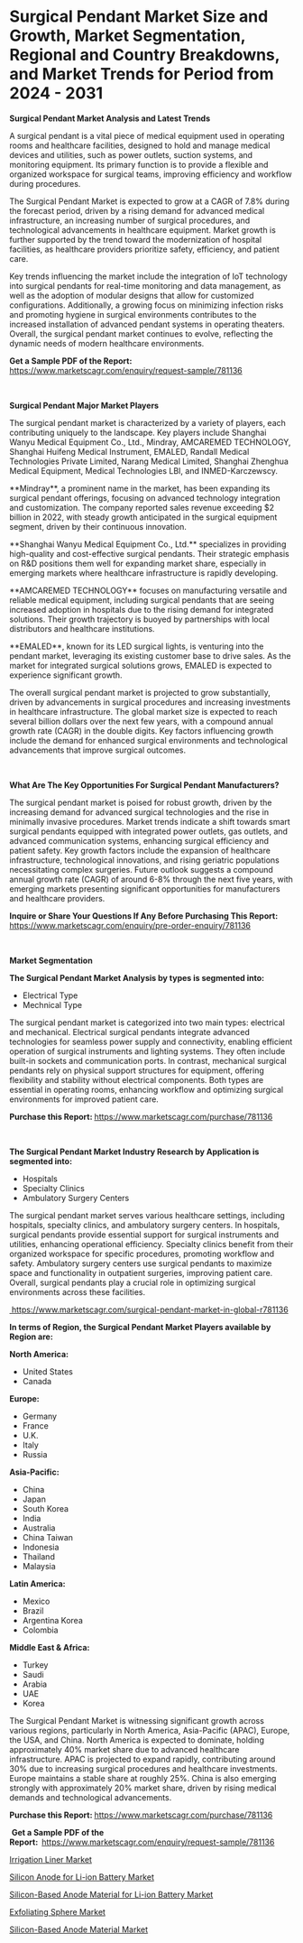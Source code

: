 <p><h1>Surgical Pendant Market Size and Growth, Market Segmentation, Regional and Country Breakdowns, and Market Trends for Period from 2024 -  2031</h1></p><p><strong>Surgical Pendant Market Analysis and Latest Trends</strong></p>
<p><p>A surgical pendant is a vital piece of medical equipment used in operating rooms and healthcare facilities, designed to hold and manage medical devices and utilities, such as power outlets, suction systems, and monitoring equipment. Its primary function is to provide a flexible and organized workspace for surgical teams, improving efficiency and workflow during procedures. </p><p>The Surgical Pendant Market is expected to grow at a CAGR of 7.8% during the forecast period, driven by a rising demand for advanced medical infrastructure, an increasing number of surgical procedures, and technological advancements in healthcare equipment. Market growth is further supported by the trend toward the modernization of hospital facilities, as healthcare providers prioritize safety, efficiency, and patient care.</p><p>Key trends influencing the market include the integration of IoT technology into surgical pendants for real-time monitoring and data management, as well as the adoption of modular designs that allow for customized configurations. Additionally, a growing focus on minimizing infection risks and promoting hygiene in surgical environments contributes to the increased installation of advanced pendant systems in operating theaters. Overall, the surgical pendant market continues to evolve, reflecting the dynamic needs of modern healthcare environments.</p></p>
<p><strong>Get a Sample PDF of the Report:&nbsp;</strong> <a href="https://www.marketscagr.com/enquiry/request-sample/781136?utm_campaign=1560&utm_medium=2&utm_source=Github&utm_content=ia&utm_term=15102024&utm_id=surgical-pendant">https://www.marketscagr.com/enquiry/request-sample/781136</a></p>
<p>&nbsp;</p>
<p><strong>Surgical Pendant Major Market Players</strong></p>
<p><p>The surgical pendant market is characterized by a variety of players, each contributing uniquely to the landscape. Key players include Shanghai Wanyu Medical Equipment Co., Ltd., Mindray, AMCAREMED TECHNOLOGY, Shanghai Huifeng Medical Instrument, EMALED, Randall Medical Technologies Private Limited, Narang Medical Limited, Shanghai Zhenghua Medical Equipment, Medical Technologies LBI, and INMED-Karczewscy.</p><p>**Mindray**, a prominent name in the market, has been expanding its surgical pendant offerings, focusing on advanced technology integration and customization. The company reported sales revenue exceeding $2 billion in 2022, with steady growth anticipated in the surgical equipment segment, driven by their continuous innovation.</p><p>**Shanghai Wanyu Medical Equipment Co., Ltd.** specializes in providing high-quality and cost-effective surgical pendants. Their strategic emphasis on R&D positions them well for expanding market share, especially in emerging markets where healthcare infrastructure is rapidly developing.</p><p>**AMCAREMED TECHNOLOGY** focuses on manufacturing versatile and reliable medical equipment, including surgical pendants that are seeing increased adoption in hospitals due to the rising demand for integrated solutions. Their growth trajectory is buoyed by partnerships with local distributors and healthcare institutions.</p><p>**EMALED**, known for its LED surgical lights, is venturing into the pendant market, leveraging its existing customer base to drive sales. As the market for integrated surgical solutions grows, EMALED is expected to experience significant growth.</p><p>The overall surgical pendant market is projected to grow substantially, driven by advancements in surgical procedures and increasing investments in healthcare infrastructure. The global market size is expected to reach several billion dollars over the next few years, with a compound annual growth rate (CAGR) in the double digits. Key factors influencing growth include the demand for enhanced surgical environments and technological advancements that improve surgical outcomes.</p></p>
<p>&nbsp;</p>
<p><strong>What Are The Key Opportunities For Surgical Pendant Manufacturers?</strong></p>
<p><p>The surgical pendant market is poised for robust growth, driven by the increasing demand for advanced surgical technologies and the rise in minimally invasive procedures. Market trends indicate a shift towards smart surgical pendants equipped with integrated power outlets, gas outlets, and advanced communication systems, enhancing surgical efficiency and patient safety. Key growth factors include the expansion of healthcare infrastructure, technological innovations, and rising geriatric populations necessitating complex surgeries. Future outlook suggests a compound annual growth rate (CAGR) of around 6-8% through the next five years, with emerging markets presenting significant opportunities for manufacturers and healthcare providers.</p></p>
<p><strong>Inquire or Share Your Questions If Any Before Purchasing This Report:</strong> <a href="https://www.marketscagr.com/enquiry/pre-order-enquiry/781136?utm_campaign=1560&utm_medium=2&utm_source=Github&utm_content=ia&utm_term=15102024&utm_id=surgical-pendant">https://www.marketscagr.com/enquiry/pre-order-enquiry/781136</a></p>
<p>&nbsp;</p>
<p><strong>Market Segmentation</strong></p>
<p><strong>The Surgical Pendant Market Analysis by types is segmented into:</strong></p>
<p><ul><li>Electrical Type</li><li>Mechnical Type</li></ul></p>
<p><p>The surgical pendant market is categorized into two main types: electrical and mechanical. Electrical surgical pendants integrate advanced technologies for seamless power supply and connectivity, enabling efficient operation of surgical instruments and lighting systems. They often include built-in sockets and communication ports. In contrast, mechanical surgical pendants rely on physical support structures for equipment, offering flexibility and stability without electrical components. Both types are essential in operating rooms, enhancing workflow and optimizing surgical environments for improved patient care.</p></p>
<p><strong>Purchase this Report:&nbsp;</strong><a href="https://www.marketscagr.com/purchase/781136?utm_campaign=1560&utm_medium=2&utm_source=Github&utm_content=ia&utm_term=15102024&utm_id=surgical-pendant">https://www.marketscagr.com/purchase/781136</a></p>
<p>&nbsp;</p>
<p><strong>The Surgical Pendant Market Industry Research by Application is segmented into:</strong></p>
<p><ul><li>Hospitals</li><li>Specialty Clinics</li><li>Ambulatory Surgery Centers</li></ul></p>
<p><p>The surgical pendant market serves various healthcare settings, including hospitals, specialty clinics, and ambulatory surgery centers. In hospitals, surgical pendants provide essential support for surgical instruments and utilities, enhancing operational efficiency. Specialty clinics benefit from their organized workspace for specific procedures, promoting workflow and safety. Ambulatory surgery centers use surgical pendants to maximize space and functionality in outpatient surgeries, improving patient care. Overall, surgical pendants play a crucial role in optimizing surgical environments across these facilities.</p></p>
<p><a href="https://www.marketscagr.com/surgical-pendant-market-in-global-r781136?utm_campaign=1560&utm_medium=2&utm_source=Github&utm_content=ia&utm_term=15102024&utm_id=surgical-pendant">&nbsp;https://www.marketscagr.com/surgical-pendant-market-in-global-r781136</a></p>
<p><strong>In terms of Region, the Surgical Pendant Market Players available by Region are:</strong></p>
<p>
    <p> <strong> North America: </strong>
        <ul>
            <li>United States</li>
            <li>Canada</li>
        </ul>
        </p> 
    <p> <strong> Europe: </strong>
        <ul>
            <li>Germany</li>
            <li>France</li>
            <li>U.K.</li>
            <li>Italy</li>
            <li>Russia</li>
        </ul>
        </p> 
    <p> <strong> Asia-Pacific: </strong>
        <ul>
            <li>China</li>
            <li>Japan</li>
            <li>South Korea</li>
            <li>India</li>
            <li>Australia</li>
            <li>China Taiwan</li>
            <li>Indonesia</li>
            <li>Thailand</li>
            <li>Malaysia</li>
        </ul>
        </p> 
    <p> <strong> Latin America: </strong>
        <ul>
            <li>Mexico</li>
            <li>Brazil</li>
            <li>Argentina Korea</li>
            <li>Colombia</li>
        </ul>
        </p> 
    <p> <strong> Middle East & Africa: </strong>
        <ul>
            <li>Turkey</li>
            <li>Saudi</li>
            <li>Arabia</li>
            <li>UAE</li>
            <li>Korea</li>
        </ul>
    </p>
    </p>
<p><p>The Surgical Pendant Market is witnessing significant growth across various regions, particularly in North America, Asia-Pacific (APAC), Europe, the USA, and China. North America is expected to dominate, holding approximately 40% market share due to advanced healthcare infrastructure. APAC is projected to expand rapidly, contributing around 30% due to increasing surgical procedures and healthcare investments. Europe maintains a stable share at roughly 25%. China is also emerging strongly with approximately 20% market share, driven by rising medical demands and technological advancements.</p></p>
<p><strong>Purchase this Report: </strong><a href="https://www.marketscagr.com/purchase/781136?utm_campaign=1560&utm_medium=2&utm_source=Github&utm_content=ia&utm_term=15102024&utm_id=surgical-pendant">https://www.marketscagr.com/purchase/781136</a></p>
<p>&nbsp;<strong>Get a Sample PDF of the Report:&nbsp;&nbsp;</strong><a href="https://www.marketscagr.com/enquiry/request-sample/781136?utm_campaign=1560&utm_medium=2&utm_source=Github&utm_content=ia&utm_term=15102024&utm_id=surgical-pendant">https://www.marketscagr.com/enquiry/request-sample/781136</a></p>
<p><strong></strong></p>
<p><p><a href="https://www.linkedin.com/pulse/exploring-irrigation-liner-market-dynamics-revenue-analysis-h0mif?trk=public_post_embed_feed-article-content&utm_campaign=1560&utm_medium=2&utm_source=Github&utm_content=ia&utm_term=15102024&utm_id=surgical-pendant">Irrigation Liner Market</a></p><p><a href="https://www.linkedin.com/pulse/silicon-anode-li-ion-battery-market-trends-focusing-insight-rymcf?trk=public_post_embed_feed-article-content&utm_campaign=1560&utm_medium=2&utm_source=Github&utm_content=ia&utm_term=15102024&utm_id=surgical-pendant">Silicon Anode for Li-ion Battery Market</a></p><p><a href="https://www.linkedin.com/pulse/silicon-based-anode-material-li-ion-battery-market-essentials-wztff?utm_campaign=1560&utm_medium=2&utm_source=Github&utm_content=ia&utm_term=15102024&utm_id=surgical-pendant">Silicon-Based Anode Material for Li-ion Battery Market</a></p><p><a href="https://github.com/dringals/Market-Research-Report-List-6/blob/main/exfoliating-sphere-market.md?utm_campaign=1560&utm_medium=2&utm_source=Github&utm_content=ia&utm_term=15102024&utm_id=surgical-pendant">Exfoliating Sphere Market</a></p><p><a href="https://www.linkedin.com/pulse/emerging-trends-silicon-based-anode-material-market-jiakf?trk=public_post_embed_feed-article-content&utm_campaign=1560&utm_medium=2&utm_source=Github&utm_content=ia&utm_term=15102024&utm_id=surgical-pendant">Silicon-Based Anode Material Market</a></p></p>